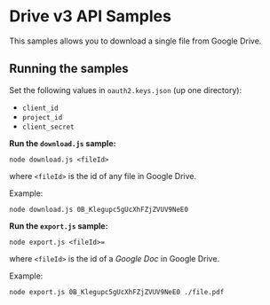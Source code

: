 # Drive v3 API Samples

This samples allows you to download a single file from Google Drive.

## Running the samples

Set the following values in `oauth2.keys.json` (up one directory):

* `client_id`
* `project_id`
* `client_secret`

__Run the `download.js` sample:__

```
node download.js <fileId>
```

where `<fileId>` is the id of any file in Google Drive.

Example:

```
node download.js 0B_Klegupc5gUcXhFZjZVUV9NeE0
```

__Run the `export.js` sample:__

```
node export.js <fileId>=
```

where `<fileId>` is the id of a _Google Doc_ in Google Drive.

Example:

```
node export.js 0B_Klegupc5gUcXhFZjZVUV9NeE0 ./file.pdf
```
